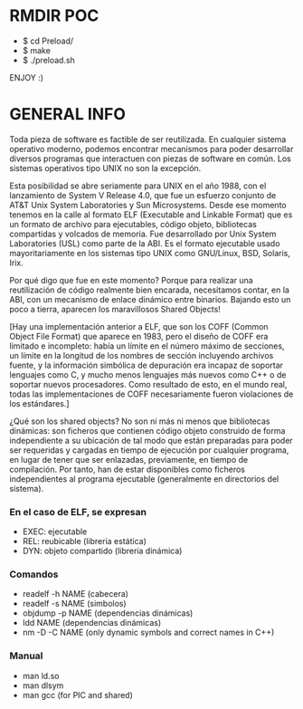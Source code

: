 RMDIR POC
=========

* $ cd Preload/
* $ make
* $ ./preload.sh

ENJOY :)

GENERAL INFO
============

Toda pieza de software es factible de ser reutilizada. En cualquier sistema operativo moderno, podemos encontrar mecanismos para poder desarrollar diversos programas que interactuen con piezas de software en común. Los sistemas operativos tipo UNIX no son la excepción.

Esta posibilidad se abre seriamente para UNIX en el año 1988, con el lanzamiento de System V Release 4.0, que fue un esfuerzo conjunto de AT&T Unix System Laboratories y Sun Microsystems. Desde ese momento tenemos en la calle al formato ELF (Executable and Linkable Format) que es un formato de archivo para ejecutables, código objeto, bibliotecas compartidas y volcados de memoria. Fue desarrollado por Unix System Laboratories (USL) como parte de la ABI. Es el formato ejecutable usado mayoritariamente en los sistemas tipo UNIX como GNU/Linux, BSD, Solaris, Irix.

Por qué digo que fue en este momento? Porque para realizar una reutilización de código realmente bien encarada, necesitamos contar, en la ABI, con un mecanismo de enlace dinámico entre binarios. Bajando esto un poco a tierra, aparecen los maravillosos Shared Objects!

[Hay una implementación anterior a ELF, que son los COFF (Common Object File Format) que aparece en 1983, pero el diseño de COFF era limitado e incompleto: había un límite en el número máximo de secciones, un límite en la longitud de los nombres de sección incluyendo archivos fuente, y la información simbólica de depuración era incapaz de soportar lenguajes como C, y mucho menos lenguajes más nuevos como C++ o de soportar nuevos procesadores. Como resultado de esto, en el mundo real, todas las implementaciones de COFF necesariamente fueron violaciones de los estándares.]

¿Qué son los shared objects?
No son ni más ni menos que bibliotecas dinámicas: son ficheros que contienen código objeto construido de forma independiente a su ubicación de tal modo que están preparadas para poder ser requeridas y cargadas en tiempo de ejecución por cualquier programa, en lugar de tener que ser enlazadas, previamente, en tiempo de compilación. Por tanto, han de estar disponibles como ficheros independientes al programa ejecutable (generalmente en directorios del sistema).

### En el caso de ELF, se expresan
* EXEC: ejecutable
* REL: reubicable (libreria estática)
* DYN: objeto compartido (libreria dinámica)

### Comandos
* readelf -h NAME (cabecera)
* readelf -s NAME (simbolos)
* objdump -p NAME (dependencias dinámicas)
* ldd NAME (dependencias dinámicas)
* nm -D -C NAME (only dynamic symbols and correct names in C++)

### Manual
* man ld.so
* man dlsym
* man gcc (for PIC and shared)
